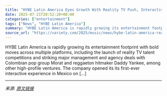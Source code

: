 ```yaml
---
title: "HYBE Latin America Eyes Growth With Reality TV Push, Interactive Exhibits, and New Deals with Daddy Yankee and Morat"
date: 2025-07-21T20:52:20+08:00
categories: ["entertainment"]
tags: ["News", "HYBE Latin America"]
summary: "HYBE Latin America is rapidly growing its entertainment footprint with bold moves across multiple platforms, including the launch of reality TV talent competitions and striking major management and ag"
source_url: "https://variety.com/2025/music/news/hybe-latin-america-reality-tv-exhibit-daddy-yankee-morat-1236466183/"
---
```


HYBE Latin America is rapidly growing its entertainment footprint with bold moves across multiple platforms, including the launch of reality TV talent competitions and striking major management and agency deals with Colombian pop group Morat and reggaeton hitmaker Daddy Yankee, among other high-profile ventures. The company opened its its first-ever interactive experience in Mexico on [&#8230;]

---

*来源: [原文链接](https://variety.com/2025/music/news/hybe-latin-america-reality-tv-exhibit-daddy-yankee-morat-1236466183/)*
